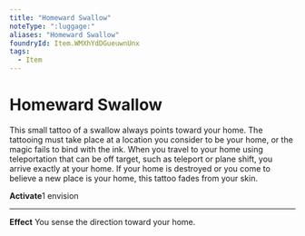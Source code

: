 ```yaml
---
title: "Homeward Swallow"
noteType: ":luggage:"
aliases: "Homeward Swallow"
foundryId: Item.WMXhYdDGueuwnUnx
tags:
  - Item
---
```


# Homeward Swallow

This small tattoo of a swallow always points toward your home. The tattooing must take place at a location you consider to be your home, or the magic fails to bind with the ink. When you travel to your home using teleportation that can be off target, such as teleport or plane shift, you arrive exactly at your home. If your home is destroyed or you come to believe a new place is your home, this tattoo fades from your skin.

**Activate**1 envision

* * *

**Effect** You sense the direction toward your home.
